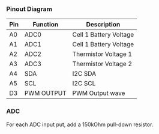 ### Pinout Diagram

| Pin | Function      | Description                        |
|-----|---------------|------------------------------------|
| A0  | ADC0          | Cell 1 Battery Voltage             |
| A1  | ADC1          | Cell 1 Battery Voltage             |
| A2  | ADC2          | Thermistor Voltage 1               |
| A3  | ADC3          | Thermistor Voltage 2               |
| A4  | SDA           | I2C SDA                            |
| A5  | SCL           | I2C SCL                            |
| D3  | PWM OUTPUT    | PWM Output wave                    |

### ADC
For each ADC input put, add a 150kOhm pull-down resistor.
